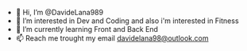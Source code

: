 - 👋 Hi, I’m @DavideLana989
- 👀 I’m interested in Dev and Coding and also i'm interested in Fitness
- 🌱 I’m currently learning Front and Back End
- 📫 Reach me trought my email davidelana98@outlook.com

<!---
Enjoy my future Projects
--->
